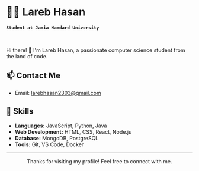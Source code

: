 # 🏄‍♂️ Lareb Hasan

**` Student at Jamia Hamdard University `**

<br>

Hi there! 👋 I'm Lareb Hasan, a passionate computer science student from the land of code.

## 📫 Contact Me

- Email: larebhasan2303@gmail.com

<!-- Skills -->
## 🔧 Skills
- **Languages:** JavaScript, Python, Java
- **Web Development:** HTML, CSS, React, Node.js
- **Database:** MongoDB, PostgreSQL
- **Tools:** Git, VS Code, Docker


<!-- Footer -->
<hr>

<p align="center">
  Thanks for visiting my profile! Feel free to connect with me.
</p>
